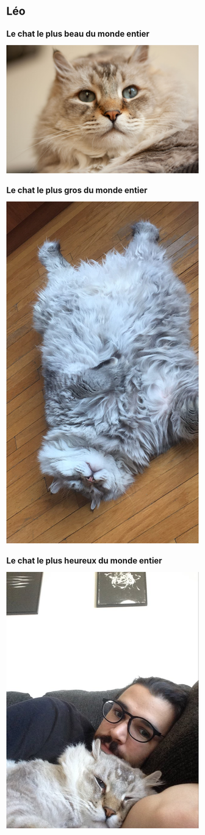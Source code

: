 # **Léo**
## Le chat le plus beau du monde entier
![image](https://github.com/makav2/makav2.github.io/blob/main/img/leo_chat.jpg)


## Le chat le plus gros du monde entier
![image](https://github.com/makav2/makav2.github.io/blob/main/img/leo_groschat.jpeg)


## Le chat le plus heureux du monde entier
![image](https://github.com/makav2/makav2.github.io/blob/main/img/leo_chatheureux.jpeg)




